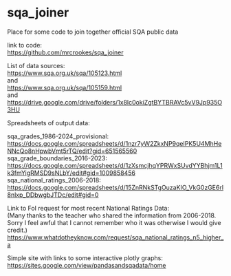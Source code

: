 # sqa_joiner<br />
Place for some code to join together official SQA public data<br />

link to code:<br />
https://github.com/mrcrookes/sqa_joiner<br />

List of data sources:<br />
https://www.sqa.org.uk/sqa/105123.html<br />
and<br />
https://www.sqa.org.uk/sqa/105159.html<br />
and<br />
https://drive.google.com/drive/folders/1x8lc0okiZgtBYTBRAVc5vV9Jp935O3HU<br />

Spreadsheets of output data:<br />

sqa_grades_1986-2024_provisional:<br />
https://docs.google.com/spreadsheets/d/1nzr7yW2ZkxNP9qeIPK5U4MhHeNNcQo8nHpwbVmt5rTQ/edit?gid=651565560<br />
sqa_grade_boundaries_2016-2023:<br />
https://docs.google.com/spreadsheets/d/1zXsmcjhqYPRWxSUvdYYBhjm1L1k3fmYigRMSD9sNLbY/edit#gid=1009858456<br />
sqa_national_ratings_2006-2018:<br />
https://docs.google.com/spreadsheets/d/15ZnRNkSTgOuzaKIO_VkG0zGE6rl8nlxp_DDbwgbJTDc/edit#gid=0<br />

Link to FoI request for most recent National Ratings Data:<br />
(Many thanks to the teacher who shared the information from 2006-2018. Sorry I feel awful that I cannot remember who it was otherwise I would give credit.)<br />
https://www.whatdotheyknow.com/request/sqa_national_ratings_n5_higher_a<br />

Simple site with links to some interactive plotly graphs:<br />
https://sites.google.com/view/pandasandsqadata/home
